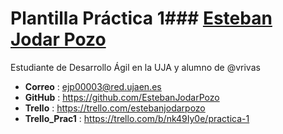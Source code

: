 # Plantilla Práctica 1### [Esteban Jodar Pozo](ejp00003@red.ujaen.es)

Estudiante de Desarrollo Ágil en la UJA y alumno de @vrivas 

- **Correo**  :  ejp00003@red.ujaen.es
- **GitHub**  :  https://github.com/EstebanJodarPozo
- **Trello**     :  https://trello.com/estebanjodarpozo
- **Trello_Prac1**  : https://trello.com/b/nk49Iy0e/practica-1
